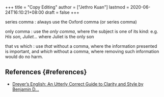 +++
title = "Copy Editing"
author = ["Jethro Kuan"]
lastmod = 2020-06-24T16:10:21+08:00
draft = false
+++

series comma
: always use the Oxford comma (or series comma)

only comma
: use the _only comma_, where the subject is one of its
kind: e.g. _His son, Juliet..._ where Juliet is the only son

that vs which
: use _that_ without a comma, where the information presented
is important, and _which_ without a comma, where removing such
information would do no harm.

## References {#references}

- [Dreyer’s English: An Utterly Correct Guide to Clarity and Style by Benjamin D...](https://www.goodreads.com/book/show/40063024-dreyer-s-english)
